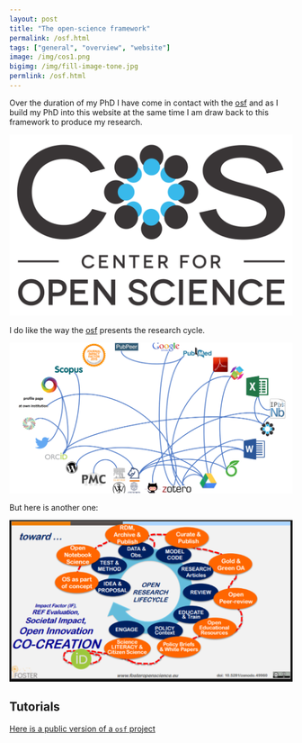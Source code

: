 ```yaml
---
layout: post
title: "The open-science framework"
permalink: /osf.html
tags: ["general", "overview", "website"]
image: /img/cos1.png
bigimg: /img/fill-image-tone.jpg
permlink: /osf.html
---
```


Over the duration of my PhD I have come in contact with the [osf](https://osf.io) and as I build my PhD into this website at the same time I am draw back to this framework to produce my research.

![Center for open science](/img/cos.png)

I do like the way the [osf](https://osf.io) presents the research cycle.

![The research cycle presented by the open-science-framework.](/img/research-tools.png)

But here is another one:

![The research cycle as of fosteropenscience.com.](/img/research-lifecycle.png)

## Tutorials

[Here is a public version of a `osf` project](https://osf.io/d8nje/)
